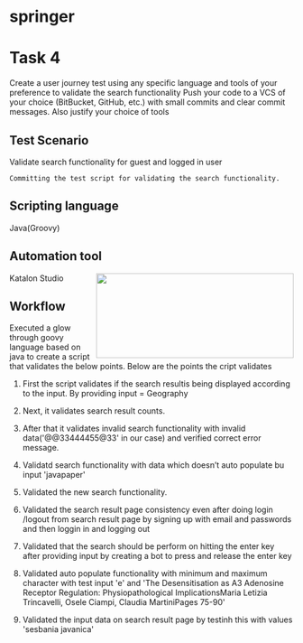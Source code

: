 # springer
# Task 4
Create a user journey test using any specific language and tools of your preference to validate the search functionality 
Push your code to a VCS of your choice (BitBucket, GitHub, etc.) with small commits and clear commit messages. Also justify your choice of tools

## Test Scenario
Validate search functionality for guest and logged in user

``` Committing the test script for validating the search functionality. ```

## Scripting language  

Java(Groovy)

## Automation tool 
<img align="right" width="350" height="150" src="springer/Image/katalon.png">
Katalon Studio

## Workflow

Executed a glow through goovy language based on java to create a script that validates the below points.
Below are the points the cript validates

1.  First the script validates if the search resultis being displayed according to the input. By providing input = Geography

2.  Next, it validates search result counts.

3.  After that it validates invalid search functionality with invalid data('@@33444455@33' in our case) and verified correct error message.

4.  Validatd search functionality with data which doesn’t auto populate bu input 'javapaper'

5.  Validated the new search functionality.

6.  Validated the search result page consistency even after doing login /logout from search result page by signing up with email and passwords and then loggin in and logging out

7.  Validated that the search should be perform on hitting the enter key after providing input by creating a bot to press and release the enter key

8.  Validated auto populate functionality with minimum and maximum character with test input 'e' and 'The Desensitisation as A3 Adenosine Receptor Regulation: Physiopathological ImplicationsMaria Letizia Trincavelli, Osele Ciampi, Claudia MartiniPages 75-90'

9.  Validated the input data on search result page by testinh this with values 'sesbania javanica'